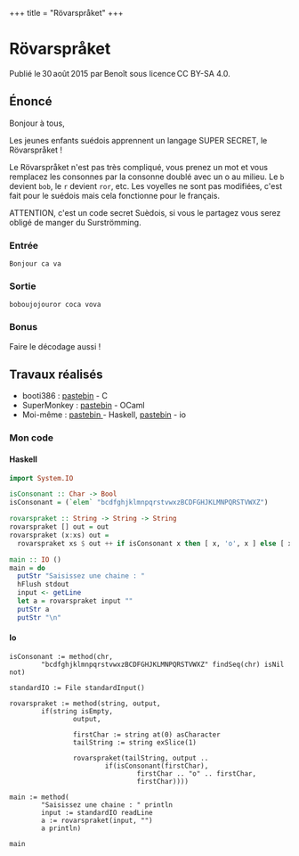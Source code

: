 +++
title = "Rövarspråket"
+++

# Rövarspråket

Publié le 30 août 2015 par Benoît sous licence CC BY-SA 4.0.

## Énoncé

Bonjour à tous,

Les jeunes enfants suédois apprennent un langage SUPER SECRET, le
Rövarspråket !

Le Rövarspråket n'est pas très compliqué, vous prenez un mot et vous remplacez
les consonnes par la consonne doublé avec un o au milieu. Le `b` devient `bob`,
le `r` devient `ror`, etc. Les voyelles ne sont pas modifiées, c'est fait pour
le suédois mais cela fonctionne pour le français.

ATTENTION, c'est un code secret Suèdois, si vous le partagez vous serez obligé
de manger du Surströmming.

### Entrée

```text
Bonjour ca va
```

### Sortie

```text
boboujojouror coca vova
```

### Bonus

Faire le décodage aussi !

## Travaux réalisés

- booti386 : [pastebin](https://pastebin.com/FhPehyC7) - C
- SuperMonkey : [pastebin](https://pastebin.com/CGda4MmV) - OCaml
- Moi-même : [pastebin ](https://pastebin.com/xDqhtHtC) - Haskell,
  [pastebin](https://pastebin.com/6pU2Hczc) - io

### Mon code

#### Haskell

```haskell
import System.IO

isConsonant :: Char -> Bool
isConsonant = (`elem` "bcdfghjklmnpqrstvwxzBCDFGHJKLMNPQRSTVWXZ")

rovarspraket :: String -> String -> String
rovarspraket [] out = out
rovarspraket (x:xs) out =
  rovarspraket xs $ out ++ if isConsonant x then [ x, 'o', x ] else [ x ]

main :: IO ()
main = do
  putStr "Saisissez une chaine : "
  hFlush stdout
  input <- getLine
  let a = rovarspraket input ""
  putStr a
  putStr "\n"
```

#### Io

```io
isConsonant := method(chr,
        "bcdfghjklmnpqrstvwxzBCDFGHJKLMNPQRSTVWXZ" findSeq(chr) isNil not)

standardIO := File standardInput()

rovarspraket := method(string, output,
        if(string isEmpty,
                output,

                firstChar := string at(0) asCharacter
                tailString := string exSlice(1)

                rovarspraket(tailString, output ..
                        if(isConsonant(firstChar),
                                firstChar .. "o" .. firstChar,
                                firstChar))))

main := method(
        "Saisissez une chaine : " println
        input := standardIO readLine
        a := rovarspraket(input, "")
        a println)

main
```
